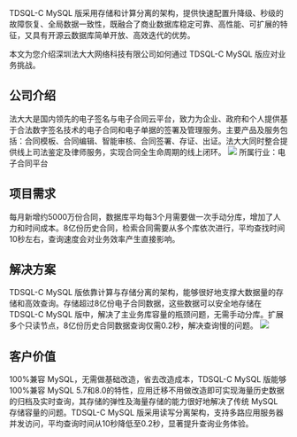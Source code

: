 TDSQL-C MySQL 版采用存储和计算分离的架构，提供快速配置升降级、秒级的故障恢复、全局数据一致性，既融合了商业数据库稳定可靠、高性能、可扩展的特征，又具有开源云数据库简单开放、高效迭代的优势。

本文为您介绍深圳法大大网络科技有限公司如何通过 TDSQL-C MySQL 版应对业务挑战。

## 公司介绍
法大大是国内领先的电子签名与电子合同云平台，致力为企业、政府和个人提供基于合法数字签名技术的电子合同和电子单据的签署及管理服务。主要产品及服务包括：合同模板、合同编辑、智能审核、合同签署、存证、出证。法大大同时整合提供线上司法鉴定及律师服务，实现合同全生命周期的线上闭环。
![](https://qcloudimg.tencent-cloud.cn/raw/b39fa4308ede44c8d38279b9fa778ac8.png)
所属行业：电子合同平台

## 项目需求
每月新增约5000万份合同，数据库平均每3个月需要做一次手动分库，增加了人力和时间成本。8亿份历史合同，检索合同需要从多个库依次进行，平均查找时间10秒左右，查询速度会对业务效率产生直接影响。

## 解决方案
TDSQL-C MySQL 版依靠计算与存储分离的架构，能够很好地支撑大数据量的存储和高效查询。存储超过8亿份电子合同数据，这些数据可以安全地存储在 TDSQL-C MySQL 版中，解决了主业务库容量的瓶颈问题，无需手动分库。扩展多个只读节点，8亿份历史合同数据查询仅需0.2秒，解决查询慢的问题。
![](https://qcloudimg.tencent-cloud.cn/raw/a2ee7bc3227d0be74b52cda76ce35281.png)

## 客户价值
100%兼容 MySQL，无需做基础改造，省去改造成本，TDSQL-C MySQL 版能够100%兼容 MySQL 5.7和8.0的特性，应用迁移不用做改造即可实现海量历史数据的归档及实时查询，其存储的弹性及海量存储的能力很好地解决了传统 MySQL 存储容量的问题。TDSQL-C MySQL 版采用读写分离架构，支持多路应用服务器并发访问，平均查询时间从10秒降低至0.2秒，显著提升查询业务体验。
